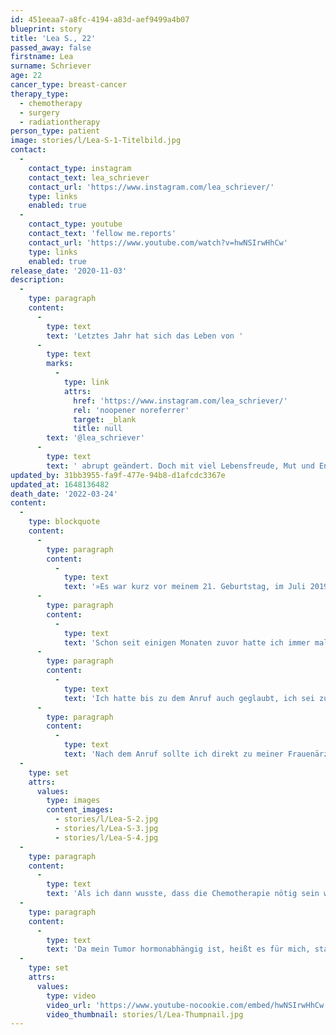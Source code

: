 ```yaml
---
id: 451eeaa7-a8fc-4194-a83d-aef9499a4b07
blueprint: story
title: 'Lea S., 22'
passed_away: false
firstname: Lea
surname: Schriever
age: 22
cancer_type: breast-cancer
therapy_type:
  - chemotherapy
  - surgery
  - radiationtherapy
person_type: patient
image: stories/l/Lea-S-1-Titelbild.jpg
contact:
  -
    contact_type: instagram
    contact_text: lea_schriever
    contact_url: 'https://www.instagram.com/lea_schriever/'
    type: links
    enabled: true
  -
    contact_type: youtube
    contact_text: 'fellow me.reports'
    contact_url: 'https://www.youtube.com/watch?v=hwNSIrwHhCw'
    type: links
    enabled: true
release_date: '2020-11-03'
description:
  -
    type: paragraph
    content:
      -
        type: text
        text: 'Letztes Jahr hat sich das Leben von '
      -
        type: text
        marks:
          -
            type: link
            attrs:
              href: 'https://www.instagram.com/lea_schriever/'
              rel: 'noopener noreferrer'
              target: _blank
              title: null
        text: '@lea_schriever'
      -
        type: text
        text: ' abrupt geändert. Doch mit viel Lebensfreude, Mut und Enthusiasmus stellte sie sich ihrer Krebstherapie. Heute macht Lea ihre Ausbildung zur Krankenpflegerin weiter, lernt fleißig und stellt sich ihrem »Chemobrain«.'
updated_by: 31bb3955-fa9f-477e-94b8-d1afcdc3367e
updated_at: 1648136482
death_date: '2022-03-24'
content:
  -
    type: blockquote
    content:
      -
        type: paragraph
        content:
          -
            type: text
            text: '»Es war kurz vor meinem 21. Geburtstag, im Juli 2019. Ich hatte gerade Urlaub und habe das Leben genossen – bis dann der Anruf mit dem Ergebnis der Biopsie kam: ›Leider muss ich Ihnen sagen, dass es nicht gut aussieht.‹ Da war er: Der Satz, der mir den Boden unter den Füßen wegriss und mich in ein tiefes Loch fallen ließ.'
      -
        type: paragraph
        content:
          -
            type: text
            text: 'Schon seit einigen Monaten zuvor hatte ich immer mal wieder Schmerzen auf der betroffenen Seite und habe dann irgendwann beim Duschen zufällig den Knoten gespürt. Ich hatte gehofft, dass er von alleine verschwindet. Tat er nicht. Also bin ich einige Wochen später zu meiner Frauenärztin, die mir zwar sagte, es sei bestimmt ein gutartiges Fibroadenom, mich aber zum Glück trotzdem zur Mammografie und Biopsie überwiesen hat. Den Termin dafür wollte man mir nur widerwillig geben – denn ich sei doch viel zu jung für Brustkrebs – bekam dann aber doch einen fünf Wochen später.'
      -
        type: paragraph
        content:
          -
            type: text
            text: 'Ich hatte bis zu dem Anruf auch geglaubt, ich sei zu jung für Brustkrebs und war fest davon überzeugt, dass da nichts sei.'
      -
        type: paragraph
        content:
          -
            type: text
            text: 'Nach dem Anruf sollte ich direkt zu meiner Frauenärztin, die mir dann Nummern von Brustzentren gegeben hat. Die Zeit bis zu dem ersten Termin in der Klinik war für mich mit die schlimmste. Diese Ungewissheit. Werde ich eine Chemo machen müssen, wie lang wird das dauern, kann ich meine Ausbildung weitermachen, oder werde ich sogar sterben?'
  -
    type: set
    attrs:
      values:
        type: images
        content_images:
          - stories/l/Lea-S-2.jpg
          - stories/l/Lea-S-3.jpg
          - stories/l/Lea-S-4.jpg
  -
    type: paragraph
    content:
      -
        type: text
        text: 'Als ich dann wusste, dass die Chemotherapie nötig sein wird, ging alles ganz schnell: die Hormonspritzen zur Kryokonservierung, die Port-OP, die Kryokonservierung selbst, die erste Chemotherapie. Es folgten 15 weitere Chemos, die brusterhaltende Operation – da ich keine Genmutation hatte – und die 24 Bestrahlungen. Bei der Operation wurden in dem Gewebe leider immer noch Krebszellen und eine weitere Krebsvorstufe gefunden. – Also keine pathologische Komplettremission.'
  -
    type: paragraph
    content:
      -
        type: text
        text: 'Da mein Tumor hormonabhängig ist, heißt es für mich, statt zwei bis fünf Jahre nun zehn Jahre Antihormontherapie und das mit stärkeren Medikamenten als geplant. Sie erschwert meinen Alltag noch oft mit Hitzewallungen und Gelenkschmerzen. Aber das werde ich auch noch schaffen und vom hartnäckigen Chemohirn werde ich mich auch nicht unterkriegen lassen 😄💪🏻.«'
  -
    type: set
    attrs:
      values:
        type: video
        video_url: 'https://www.youtube-nocookie.com/embed/hwNSIrwHhCw'
        video_thumbnail: stories/l/Lea-Thumpnail.jpg
---
```

